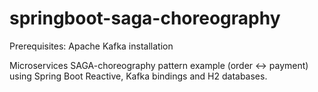 # springboot-saga-choreography

Prerequisites: Apache Kafka installation

Microservices SAGA-choreography pattern example (order <-> payment) using Spring Boot Reactive, Kafka bindings and H2 databases.
